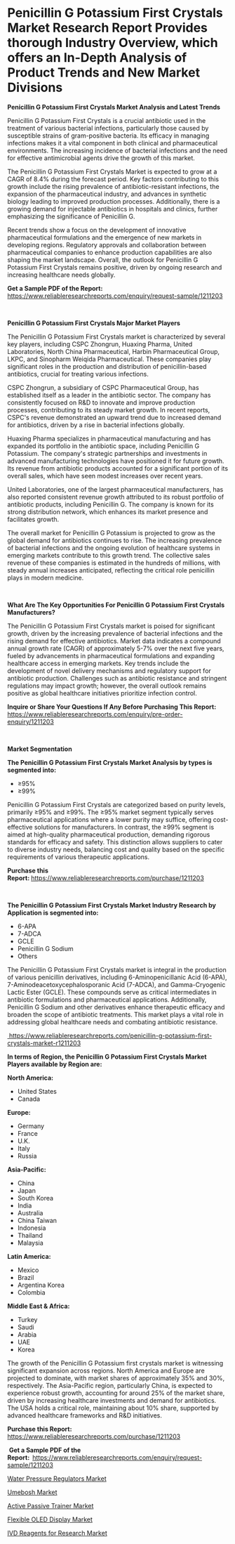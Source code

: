 <p><h1>Penicillin G Potassium First Crystals Market Research Report Provides thorough Industry Overview, which offers an In-Depth Analysis of Product Trends and New Market Divisions</h1></p><p><strong>Penicillin G Potassium First Crystals Market Analysis and Latest Trends</strong></p>
<p><p>Penicillin G Potassium First Crystals is a crucial antibiotic used in the treatment of various bacterial infections, particularly those caused by susceptible strains of gram-positive bacteria. Its efficacy in managing infections makes it a vital component in both clinical and pharmaceutical environments. The increasing incidence of bacterial infections and the need for effective antimicrobial agents drive the growth of this market.</p><p>The Penicillin G Potassium First Crystals Market is expected to grow at a CAGR of 8.4% during the forecast period. Key factors contributing to this growth include the rising prevalence of antibiotic-resistant infections, the expansion of the pharmaceutical industry, and advances in synthetic biology leading to improved production processes. Additionally, there is a growing demand for injectable antibiotics in hospitals and clinics, further emphasizing the significance of Penicillin G. </p><p>Recent trends show a focus on the development of innovative pharmaceutical formulations and the emergence of new markets in developing regions. Regulatory approvals and collaboration between pharmaceutical companies to enhance production capabilities are also shaping the market landscape. Overall, the outlook for Penicillin G Potassium First Crystals remains positive, driven by ongoing research and increasing healthcare needs globally.</p></p>
<p><strong>Get a Sample PDF of the Report:&nbsp;</strong> <a href="https://www.reliableresearchreports.com/enquiry/request-sample/1211203?utm_campaign=37&utm_medium=2&utm_source=Github&utm_content=ia&utm_term=16122024&utm_id=penicillin-g-potassium-first-crystals">https://www.reliableresearchreports.com/enquiry/request-sample/1211203</a></p>
<p>&nbsp;</p>
<p><strong>Penicillin G Potassium First Crystals Major Market Players</strong></p>
<p><p>The Penicillin G Potassium First Crystals market is characterized by several key players, including CSPC Zhongrun, Huaxing Pharma, United Laboratories, North China Pharmaceutical, Harbin Pharmaceutical Group, LKPC, and Sinopharm Weiqida Pharmaceutical. These companies play significant roles in the production and distribution of penicillin-based antibiotics, crucial for treating various infections.</p><p>CSPC Zhongrun, a subsidiary of CSPC Pharmaceutical Group, has established itself as a leader in the antibiotic sector. The company has consistently focused on R&D to innovate and improve production processes, contributing to its steady market growth. In recent reports, CSPC's revenue demonstrated an upward trend due to increased demand for antibiotics, driven by a rise in bacterial infections globally.</p><p>Huaxing Pharma specializes in pharmaceutical manufacturing and has expanded its portfolio in the antibiotic space, including Penicillin G Potassium. The company's strategic partnerships and investments in advanced manufacturing technologies have positioned it for future growth. Its revenue from antibiotic products accounted for a significant portion of its overall sales, which have seen modest increases over recent years.</p><p>United Laboratories, one of the largest pharmaceutical manufacturers, has also reported consistent revenue growth attributed to its robust portfolio of antibiotic products, including Penicillin G. The company is known for its strong distribution network, which enhances its market presence and facilitates growth.</p><p>The overall market for Penicillin G Potassium is projected to grow as the global demand for antibiotics continues to rise. The increasing prevalence of bacterial infections and the ongoing evolution of healthcare systems in emerging markets contribute to this growth trend. The collective sales revenue of these companies is estimated in the hundreds of millions, with steady annual increases anticipated, reflecting the critical role penicillin plays in modern medicine.</p></p>
<p>&nbsp;</p>
<p><strong>What Are The Key Opportunities For Penicillin G Potassium First Crystals Manufacturers?</strong></p>
<p><p>The Penicillin G Potassium First Crystals market is poised for significant growth, driven by the increasing prevalence of bacterial infections and the rising demand for effective antibiotics. Market data indicates a compound annual growth rate (CAGR) of approximately 5-7% over the next five years, fueled by advancements in pharmaceutical formulations and expanding healthcare access in emerging markets. Key trends include the development of novel delivery mechanisms and regulatory support for antibiotic production. Challenges such as antibiotic resistance and stringent regulations may impact growth; however, the overall outlook remains positive as global healthcare initiatives prioritize infection control.</p></p>
<p><strong>Inquire or Share Your Questions If Any Before Purchasing This Report:</strong> <a href="https://www.reliableresearchreports.com/enquiry/pre-order-enquiry/1211203?utm_campaign=37&utm_medium=2&utm_source=Github&utm_content=ia&utm_term=16122024&utm_id=penicillin-g-potassium-first-crystals">https://www.reliableresearchreports.com/enquiry/pre-order-enquiry/1211203</a></p>
<p>&nbsp;</p>
<p><strong>Market Segmentation</strong></p>
<p><strong>The Penicillin G Potassium First Crystals Market Analysis by types is segmented into:</strong></p>
<p><ul><li>≥95%</li><li>≥99%</li></ul></p>
<p><p>Penicillin G Potassium First Crystals are categorized based on purity levels, primarily ≥95% and ≥99%. The ≥95% market segment typically serves pharmaceutical applications where a lower purity may suffice, offering cost-effective solutions for manufacturers. In contrast, the ≥99% segment is aimed at high-quality pharmaceutical production, demanding rigorous standards for efficacy and safety. This distinction allows suppliers to cater to diverse industry needs, balancing cost and quality based on the specific requirements of various therapeutic applications.</p></p>
<p><strong>Purchase this Report:&nbsp;</strong><a href="https://www.reliableresearchreports.com/purchase/1211203?utm_campaign=37&utm_medium=2&utm_source=Github&utm_content=ia&utm_term=16122024&utm_id=penicillin-g-potassium-first-crystals">https://www.reliableresearchreports.com/purchase/1211203</a></p>
<p>&nbsp;</p>
<p><strong>The Penicillin G Potassium First Crystals Market Industry Research by Application is segmented into:</strong></p>
<p><ul><li>6-APA</li><li>7-ADCA</li><li>GCLE</li><li>Penicillin G Sodium</li><li>Others</li></ul></p>
<p><p>The Penicillin G Potassium First Crystals market is integral in the production of various penicillin derivatives, including 6-Aminopenicillanic Acid (6-APA), 7-Aminodeacetoxycephalosporanic Acid (7-ADCA), and Gamma-Cryogenic Lactic Ester (GCLE). These compounds serve as critical intermediates in antibiotic formulations and pharmaceutical applications. Additionally, Penicillin G Sodium and other derivatives enhance therapeutic efficacy and broaden the scope of antibiotic treatments. This market plays a vital role in addressing global healthcare needs and combating antibiotic resistance.</p></p>
<p><a href="https://www.reliableresearchreports.com/penicillin-g-potassium-first-crystals-market-r1211203?utm_campaign=37&utm_medium=2&utm_source=Github&utm_content=ia&utm_term=16122024&utm_id=penicillin-g-potassium-first-crystals">&nbsp;https://www.reliableresearchreports.com/penicillin-g-potassium-first-crystals-market-r1211203</a></p>
<p><strong>In terms of Region, the Penicillin G Potassium First Crystals Market Players available by Region are:</strong></p>
<p>
    <p> <strong> North America: </strong>
        <ul>
            <li>United States</li>
            <li>Canada</li>
        </ul>
        </p> 
    <p> <strong> Europe: </strong>
        <ul>
            <li>Germany</li>
            <li>France</li>
            <li>U.K.</li>
            <li>Italy</li>
            <li>Russia</li>
        </ul>
        </p> 
    <p> <strong> Asia-Pacific: </strong>
        <ul>
            <li>China</li>
            <li>Japan</li>
            <li>South Korea</li>
            <li>India</li>
            <li>Australia</li>
            <li>China Taiwan</li>
            <li>Indonesia</li>
            <li>Thailand</li>
            <li>Malaysia</li>
        </ul>
        </p> 
    <p> <strong> Latin America: </strong>
        <ul>
            <li>Mexico</li>
            <li>Brazil</li>
            <li>Argentina Korea</li>
            <li>Colombia</li>
        </ul>
        </p> 
    <p> <strong> Middle East & Africa: </strong>
        <ul>
            <li>Turkey</li>
            <li>Saudi</li>
            <li>Arabia</li>
            <li>UAE</li>
            <li>Korea</li>
        </ul>
    </p>
    </p>
<p><p>The growth of the Penicillin G Potassium first crystals market is witnessing significant expansion across regions. North America and Europe are projected to dominate, with market shares of approximately 35% and 30%, respectively. The Asia-Pacific region, particularly China, is expected to experience robust growth, accounting for around 25% of the market share, driven by increasing healthcare investments and demand for antibiotics. The USA holds a critical role, maintaining about 10% share, supported by advanced healthcare frameworks and R&D initiatives.</p></p>
<p><strong>Purchase this Report: </strong><a href="https://www.reliableresearchreports.com/purchase/1211203?utm_campaign=37&utm_medium=2&utm_source=Github&utm_content=ia&utm_term=16122024&utm_id=penicillin-g-potassium-first-crystals">https://www.reliableresearchreports.com/purchase/1211203</a></p>
<p>&nbsp;<strong>Get a Sample PDF of the Report:&nbsp;&nbsp;</strong><a href="https://www.reliableresearchreports.com/enquiry/request-sample/1211203?utm_campaign=37&utm_medium=2&utm_source=Github&utm_content=ia&utm_term=16122024&utm_id=penicillin-g-potassium-first-crystals">https://www.reliableresearchreports.com/enquiry/request-sample/1211203</a></p>
<p><strong></strong></p>
<p><p><a href="https://www.linkedin.com/pulse/in-depth-study-water-pressure-regulators-market-size-dynamics-aksdf?utm_campaign=37&utm_medium=2&utm_source=Github&utm_content=ia&utm_term=16122024&utm_id=penicillin-g-potassium-first-crystals">Water Pressure Regulators Market</a></p><p><a href="https://www.linkedin.com/pulse/comprehensive-umebosh-market-analysis-sales-channel-penetration-ptumc?utm_campaign=37&utm_medium=2&utm_source=Github&utm_content=ia&utm_term=16122024&utm_id=penicillin-g-potassium-first-crystals">Umebosh Market</a></p><p><a href="https://github.com/tamvrosiya/Market-Research-Report-List-6/blob/main/active-passive-trainer-market.md?utm_campaign=37&utm_medium=2&utm_source=Github&utm_content=ia&utm_term=16122024&utm_id=penicillin-g-potassium-first-crystals">Active Passive Trainer Market</a></p><p><a href="https://www.linkedin.com/pulse/fore-clarion-insight-j6xzf?utm_campaign=37&utm_medium=2&utm_source=Github&utm_content=ia&utm_term=16122024&utm_id=penicillin-g-potassium-first-crystals">Flexible OLED Display Market</a></p><p><a href="https://github.com/SanjidaKhan901/Market-Research-Report-List-1/blob/main/ivd-reagents-for-research-market.md?utm_campaign=37&utm_medium=2&utm_source=Github&utm_content=ia&utm_term=16122024&utm_id=penicillin-g-potassium-first-crystals">IVD Reagents for Research Market</a></p></p>